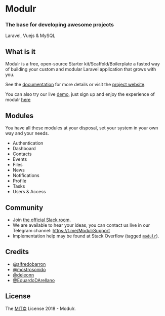 # Modulr

### The base for developing awesome projects
Laravel, Vuejs & MySQL

## What is it
Modulr is a free, open-source Starter kit/Scaffold/Boilerplate a fasted way of building your custom and modular Laravel application that grows with you.

See the [documentation](http://docs.modulr.io) for more details or visit the [project website](http://modulr.io).

You can also try our live [demo](http://app.modulr.io), just sign up and enjoy the experience of modulr [here](http://app.modulr.io)

## Modules

You have all these modules at your disposal, set your system in your own way and your needs.

- Authentication
- Dashboard
- Contacts
- Events
- Files
- News
- Notifications
- Profile
- Tasks
- Users & Access


## Community

* Join [the official Slack room](https://modulr.slack.com/).
* We are available to hear your ideas, you can contact us live in our Telegram channel: https://t.me/ModulrSupport
* Implementation help may be found at Stack Overflow \(tagged [`modulr`](http://stackoverflow.com/questions/tagged/modulr)\).

## Credits

* [@alfredobarron](https://github.com/alfredobarron)
* [@mostrosonido](https://github.com/mostrosonido)
* [@deleonn](https://github.com/deleonn)
* [@EduardoDArellano](https://github.com/EduardoDArellano)

## License

The [MIT©](https://github.com/modulr/modulr/blob/master/LICENSE) License 2018 - Modulr.
